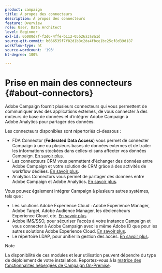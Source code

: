 ```yaml
---
product: campaign
title: À propos des connecteurs
description: À propos des connecteurs
feature: Overview
role: User, Data Architect
level: Beginner
exl-id: 05080d7f-f2d6-4ffe-b112-05b26a3a8a1d
source-git-commit: b666535f7f82d1b8c2da4fbce1bc25cf8d39d187
workflow-type: ht
source-wordcount: '193'
ht-degree: 100%

---
```


# Prise en main des connecteurs {#about-connectors}



Adobe Campaign fournit plusieurs connecteurs qui vous permettent de communiquer avec des applications externes, de vous connecter à des moteurs de base de données et d’intégrer Adobe Campaign à Adobe Analytics pour partager des données.

Les connecteurs disponibles sont répertoriés ci-dessous :

* FDA Connector (**Federated Data Access**) vous permet de connecter Campaign à une ou plusieurs bases de données externes et de traiter les informations stockées dans celles-ci sans affecter vos données Campaign. [En savoir plus](../../installation/using/about-fda.md).
* Les connecteurs CRM vous permettent d&#39;échanger des données entre Adobe Campaign et votre solution de CRM grâce à des activités de workflow dédiées. [En savoir plus](../../platform/using/crm-connectors.md).
* Analytics Connectors vous permet de partager des données entre Adobe Campaign et Adobe Analytics. [En savoir plus](../../platform/using/gs-aa.md).

Vous pouvez également intégrer Campaign à plusieurs autres systèmes, tels que :

* Les solutions Adobe Experience Cloud : Adobe Experience Manager, Adobe Target, Adobe Audience Manager, les déclencheurs Experience Cloud, etc. [En savoir plus](../../integrations/using/about-campaign-integrations.md)
* Adobe IMS/SSO, pour sécuriser l&#39;accès à votre instance Campaign et vous connecter à Adobe Campaign avec le même Adobe ID que pour les autres solutions Adobe Experience Cloud. [En savoir plus](../../integrations/using/about-adobe-id.md).
* Le répertoire LDAP, pour unifier la gestion des accès. [En savoir plus](../../installation/using/connecting-through-ldap.md).

>[!NOTE]
>
>La disponibilité de ces modules et leur utilisation peuvent dépendre du type de déploiement de votre installation. Reportez-vous à la [matrice des fonctionnalités hébergées de Campaign On-Premise](../../installation/using/capability-matrix.md).
